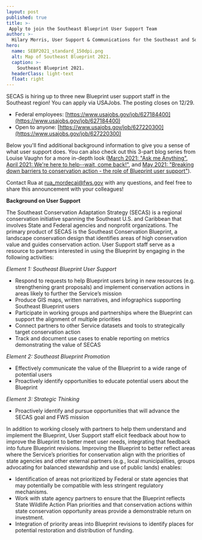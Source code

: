 ```yaml
---
layout: post
published: true
title: >-
 Apply to join the Southeast Blueprint User Support Team
author: >-
  Hilary Morris, User Support & Communications for the Southeast and South Atlantic Blueprints
hero:
  name: SEBP2021_standard_150dpi.png
  alt: Map of Southeast Blueprint 2021.
  caption: >-
    Southeast Blueprint 2021.
  headerClass: light-text
  float: right
---
```

SECAS is hiring up to three new Blueprint user support staff in the Southeast region! You can apply via USAJobs. The posting closes on 12/29.

- Federal employees: [https://www.usajobs.gov/job/627184400](https://www.usajobs.gov/job/627184400)
- Open to anyone:  [https://www.usajobs.gov/job/627220300](https://www.usajobs.gov/job/627220300)

Below you'll find additional background information to give you a sense of what user support does. You can also check out this 3-part blog series from Louise Vaughn for a more in-depth look ([March 2021: "Ask me Anything"](https://secassoutheast.org/2021/03/12/ask-me-anything.html), [April 2021: We're here to help--wait, come back!"](https://secassoutheast.org/2021/04/25/here-to-help-wait-come-back.html), and [May 2021: "Breaking down barriers to conservation action - the role of Blueprint user support"](https://secassoutheast.org/2021/05/26/Breaking-down-barriers-to-conservation-action-The-role-of-Blueprint-user-support.html)).<!--more-->

Contact Rua at [rua_mordecai@fws.gov](mailto:rua_mordecai@fws.gov) with any questions, and feel free to share this announcement with your colleagues! 

**Background on User Support**

The Southeast Conservation Adaptation Strategy (SECAS) is a regional conservation initiative spanning the Southeast U.S. and Caribbean that involves State and Federal agencies and nonprofit organizations. The primary product of SECAS is the Southeast Conservation Blueprint, a landscape conservation design that identifies areas of high conservation value and guides conservation action. User Support staff serve as a resource to partners interested in using the Blueprint by engaging in the following activities:

_Element 1: Southeast Blueprint User Support_

- Respond to requests to help Blueprint users bring in new resources (e.g. strengthening grant proposals) and implement conservation actions in areas likely to further the Service’s mission  
- Produce GIS maps, written narratives, and infographics supporting Southeast Blueprint users  
- Participate in working groups and partnerships where the Blueprint can support the alignment of multiple priorities
- Connect partners to other Service datasets and tools to strategically target conservation action
- Track and document use cases to enable reporting on metrics demonstrating the value of SECAS

_Element 2: Southeast Blueprint Promotion_

- Effectively communicate the value of the Blueprint to a wide range of potential users
- Proactively identify opportunities to educate potential users about the Blueprint

_Element 3: Strategic Thinking_

- Proactively identify and pursue opportunities that will advance the SECAS goal and FWS mission

In addition to working closely with partners to help them understand and implement the Blueprint, User Support staff elicit feedback about how to improve the Blueprint to better meet user needs, integrating that feedback into future Blueprint revisions. Improving the Blueprint to better reflect areas where the Service’s priorities for conservation align with the priorities of state agencies and other external partners (e.g., local municipalities, groups advocating for balanced stewardship and use of public lands) enables:

- Identification of areas not prioritized by Federal or state agencies that may potentially be compatible with less stringent regulatory mechanisms.
- Work with state agency partners to ensure that the Blueprint reflects State Wildlife Action Plan priorities and that conservation actions within state conservation opportunity areas provide a demonstrable return on investment.
- Integration of priority areas into Blueprint revisions to identify places for potential restoration and distribution of funding.
